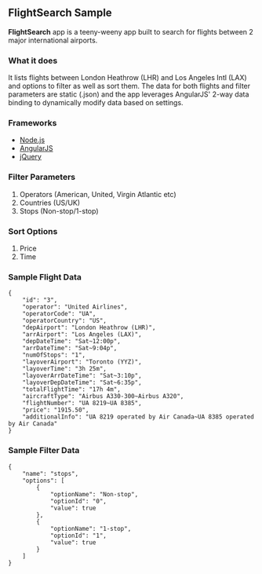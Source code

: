 ## FlightSearch Sample ##

**FlightSearch** app is a teeny-weeny app built to search for flights between 2 major international airports.

### What it does ###

It lists flights between London Heathrow (LHR) and Los Angeles Intl (LAX) and options to filter as well as sort them. The data for both flights and filter parameters are static (.json) and the app leverages AngularJS' 2-way data binding to dynamically modify data based on settings. 

### Frameworks ###

- [Node.js](http://www.nodejs.org/)
- [AngularJS](http://www.angularjs.org/)
- [jQuery](http://jquery.com/)

### Filter Parameters ###
1. Operators (American, United, Virgin Atlantic etc)
2. Countries (US/UK)
3. Stops (Non-stop/1-stop)

### Sort Options ###
1. Price
2. Time

### Sample Flight Data ###

    {
		"id": "3",
		"operator": "United Airlines",
		"operatorCode": "UA",
		"operatorCountry": "US",
		"depAirport": "London Heathrow (LHR)",
		"arrAirport": "Los Angeles (LAX)",
		"depDateTime": "Sat~12:00p",
		"arrDateTime": "Sat~9:04p",
		"numOfStops": "1",
		"layoverAirport": "Toronto (YYZ)",
		"layoverTime": "3h 25m",
		"layoverArrDateTime": "Sat~3:10p",
		"layoverDepDateTime": "Sat~6:35p",
		"totalFlightTime": "17h 4m",
		"aircraftType": "Airbus A330-300~Airbus A320",
		"flightNumber": "UA 8219~UA 8385",
		"price": "1915.50",
		"additionalInfo": "UA 8219 operated by Air Canada~UA 8385 operated by Air Canada"
	}

### Sample Filter Data ###
    
    {
		"name": "stops",
		"options": [
			{
				"optionName": "Non-stop", 
				"optionId": "0",
				"value": true
			}, 
			{
				"optionName": "1-stop", 
				"optionId": "1",
				"value": true
			}
		]
	}
